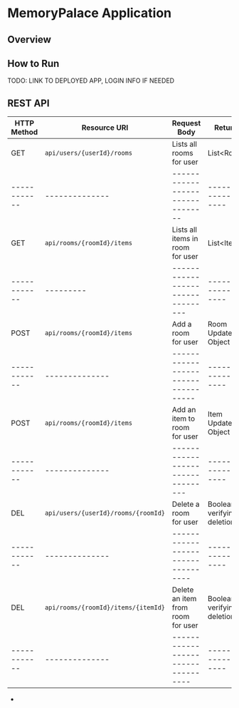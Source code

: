 # MemoryPalace Application

## Overview

## How to Run
TODO: LINK TO DEPLOYED APP, LOGIN INFO IF NEEDED

## REST API

| HTTP Method | Resource URI | Request Body |       Returns       |
|------------|--------------|-----------------------------|--------------------|
| GET         |`api/users/{userId}/rooms`|Lists all rooms for user|List&lt;Room&gt;|
|------------|--------------|--------------------------------|--------------------|
| GET         |`api/rooms/{roomId}/items`|Lists all items in room for user|List&lt;Item&gt;|
|------------|---------|---------------------------------|--------------------|
| POST         |`api/rooms/{roomId}/items`|Add a room for user|Room Updated Object|
|------------|--------------|-----------------------------------|--------------------|
| POST         |`api/rooms/{roomId}/items`|Add an item to room for user|Item Updated Object|
|------------|--------------|---------------------------------|--------------------|
| DEL         |`api/users/{userId}/rooms/{roomId}`|Delete a room for user|Boolean verifying deletion|
|------------|--------------|----------------------------------|--------------------|
| DEL         |`api/rooms/{roomId}/items/{itemId}`|Delete an item from room for user|Boolean verifying deletion|
|------------|--------------|----------------------------------|--------------------|
*
